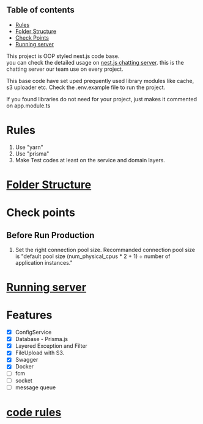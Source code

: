 ## Table of contents
- [Rules](#rules)
- [Folder Structure](#folder-structure)
- [Check Points](#check-points)
- [Running server](#running-server)

This project is OOP styled nest.js code base. <br> you can check the detailed usage on [nest.js chatting server](https://github.com/moonqqqq/nestjs-chatting-server). this is the chatting server our team use on every project.

This base code have set uped prequently used library modules like cache, s3 uploader etc.
Check the .env.example file to run the project.

If you found libraries do not need for your project, just makes it commented on app.module.ts 

# Rules<a id="rules"></a>
1. Use "yarn"
2. Use "prisma"
3. Make Test codes at least on the service and domain layers.

# [Folder Structure](./docs/folder-structure.md)<a id="folder-structure"></a>

# Check points <a id="check-points"></a>
## Before Run Production
1. Set the right connection pool size.
Recommanded connection pool size is "default pool size (num_physical_cpus * 2 + 1) ÷ number of application instances."

<!-- # Running server <a id="running-server"></a> -->
# [Running server](./docs/running-server.md)<a id="running-server"></a>

# Features

- [x] ConfigService
- [x] Database - Prisma.js
- [x] Layered Exception and Filter
- [x] FileUpload with S3.
- [x] Swagger
- [x] Docker
- [ ] fcm
- [ ] socket
- [ ] message queue

# [code rules](./docs/code-rules.md)